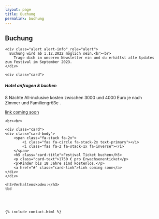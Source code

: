 ```yaml
---
layout: page
title: Buchung
permalink: buchung
---
```

<div class="col-lg-12 text-center">
	<h2 class="section-heading text-uppercase">Buchung</h2>

	<div class="alert alert-info" role="alert">
	  Buchung wird ab 1.12.2022 möglich sein.<br><br>
		Trage dich in unseren Newsletter ein und du erhältst alle Updates zum Festival im September 2023.
	</div>

	<div class="card">
  <div class="card-body">
		<span class="fa-stack fa-2x">
	 		<i class="fas fa-circle fa-stack-2x text-primary"></i>
	 		<i class="fas fa-1 fa-stack-1x fa-inverse"></i>
 		</span>
    <h5 class="card-title">Hotel anfragen & buchen</h5>
    <p class="card-text">8 Nächte All-inclusive kosten zwischen 3000 und
		4000 Euro je nach Zimmer und Familiengröße .</p>
    <a href="#" class="card-link">link coming soon</a>
  </div>
	</div>

	<br><br>

	<div class="card">
	<div class="card-body">
		<span class="fa-stack fa-2x">
			<i class="fas fa-circle fa-stack-2x text-primary"></i>
			<i class="fas fa-2 fa-stack-1x fa-inverse"></i>
		</span>
		<h5 class="card-title">Festival Ticket buchen</h5>
		<p class="card-text">1750 € pro Erwachsenenticket</p>
		<p>Kinder bis 18 Jahre sind kostenlos.</p>
		<a href="#" class="card-link">link coming soon</a>
	</div>
	</div>

	<h3>Verhaltenskodex:</h3>
	tbd

  <br><br>

	{% include contact.html %}

</div>
